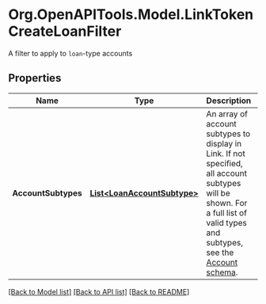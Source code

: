 # Org.OpenAPITools.Model.LinkTokenCreateLoanFilter
A filter to apply to `loan`-type accounts

## Properties

Name | Type | Description | Notes
------------ | ------------- | ------------- | -------------
**AccountSubtypes** | [**List&lt;LoanAccountSubtype&gt;**](LoanAccountSubtype.md) | An array of account subtypes to display in Link. If not specified, all account subtypes will be shown. For a full list of valid types and subtypes, see the [Account schema](https://plaid.com/docs/api/accounts#account-type-schema).  | [optional] 

[[Back to Model list]](../README.md#documentation-for-models) [[Back to API list]](../README.md#documentation-for-api-endpoints) [[Back to README]](../README.md)

